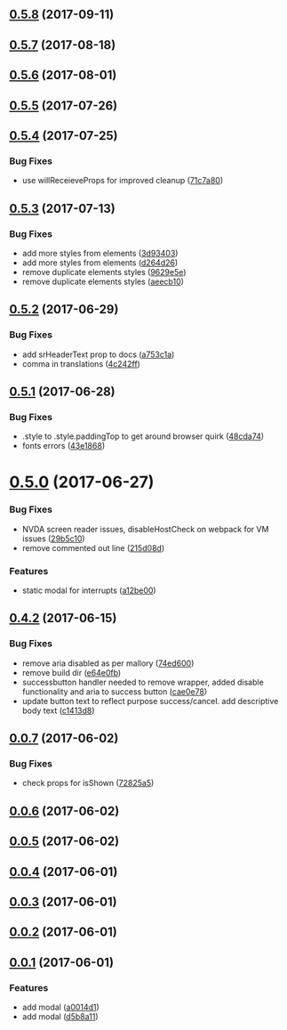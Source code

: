 <a name="0.5.8"></a>
## [0.5.8](https://github.com/Pearson-Higher-Ed/modal/compare/v0.5.7...v0.5.8) (2017-09-11)



<a name="0.5.7"></a>
## [0.5.7](https://github.com/Pearson-Higher-Ed/modal/compare/v0.5.6...v0.5.7) (2017-08-18)



<a name="0.5.6"></a>
## [0.5.6](https://github.com/Pearson-Higher-Ed/modal/compare/v0.5.5...v0.5.6) (2017-08-01)



<a name="0.5.5"></a>
## [0.5.5](https://github.com/Pearson-Higher-Ed/modal/compare/v0.5.4...v0.5.5) (2017-07-26)



<a name="0.5.4"></a>
## [0.5.4](https://github.com/Pearson-Higher-Ed/modal/compare/v0.5.3...v0.5.4) (2017-07-25)


### Bug Fixes

* use willReceieveProps for improved cleanup ([71c7a80](https://github.com/Pearson-Higher-Ed/modal/commit/71c7a80))



<a name="0.5.3"></a>
## [0.5.3](https://github.com/Pearson-Higher-Ed/modal/compare/v0.5.2...v0.5.3) (2017-07-13)


### Bug Fixes

* add more styles from elements ([3d93403](https://github.com/Pearson-Higher-Ed/modal/commit/3d93403))
* add more styles from elements ([d264d26](https://github.com/Pearson-Higher-Ed/modal/commit/d264d26))
* remove duplicate elements styles ([9629e5e](https://github.com/Pearson-Higher-Ed/modal/commit/9629e5e))
* remove duplicate elements styles ([aeecb10](https://github.com/Pearson-Higher-Ed/modal/commit/aeecb10))



<a name="0.5.2"></a>
## [0.5.2](https://github.com/Pearson-Higher-Ed/modal/compare/v0.5.1...v0.5.2) (2017-06-29)


### Bug Fixes

* add srHeaderText prop to docs ([a753c1a](https://github.com/Pearson-Higher-Ed/modal/commit/a753c1a))
* comma in translations ([4c242ff](https://github.com/Pearson-Higher-Ed/modal/commit/4c242ff))



<a name="0.5.1"></a>
## [0.5.1](https://github.com/Pearson-Higher-Ed/modal/compare/v0.5.0...v0.5.1) (2017-06-28)


### Bug Fixes

* .style to .style.paddingTop to get around browser quirk ([48cda74](https://github.com/Pearson-Higher-Ed/modal/commit/48cda74))
* fonts errors ([43e1868](https://github.com/Pearson-Higher-Ed/modal/commit/43e1868))



<a name="0.5.0"></a>
# [0.5.0](https://github.com/Pearson-Higher-Ed/modal/compare/v0.4.2...v0.5.0) (2017-06-27)


### Bug Fixes

* NVDA screen reader issues, disableHostCheck on webpack for VM issues ([29b5c10](https://github.com/Pearson-Higher-Ed/modal/commit/29b5c10))
* remove commented out line ([215d08d](https://github.com/Pearson-Higher-Ed/modal/commit/215d08d))


### Features

* static modal for interrupts ([a12be00](https://github.com/Pearson-Higher-Ed/modal/commit/a12be00))



<a name="0.4.2"></a>
## [0.4.2](https://github.com/Pearson-Higher-Ed/modal/compare/v0.0.7...v0.4.2) (2017-06-15)


### Bug Fixes

* remove aria disabled as per mallory ([74ed600](https://github.com/Pearson-Higher-Ed/modal/commit/74ed600))
* remove build dir ([e64e0fb](https://github.com/Pearson-Higher-Ed/modal/commit/e64e0fb))
* successbutton handler needed to remove wrapper, added disable functionality and aria to success button ([cae0e78](https://github.com/Pearson-Higher-Ed/modal/commit/cae0e78))
* update button text to reflect purpose success/cancel. add descriptive body text ([c1413d8](https://github.com/Pearson-Higher-Ed/modal/commit/c1413d8))



<a name="0.0.7"></a>
## [0.0.7](https://github.com/Pearson-Higher-Ed/modal/compare/v0.0.6...v0.0.7) (2017-06-02)


### Bug Fixes

* check props for isShown ([72825a5](https://github.com/Pearson-Higher-Ed/modal/commit/72825a5))



<a name="0.0.6"></a>
## [0.0.6](https://github.com/Pearson-Higher-Ed/modal/compare/v0.0.5...v0.0.6) (2017-06-02)



<a name="0.0.5"></a>
## [0.0.5](https://github.com/Pearson-Higher-Ed/modal/compare/v0.0.4...v0.0.5) (2017-06-02)



<a name="0.0.4"></a>
## [0.0.4](https://github.com/Pearson-Higher-Ed/modal/compare/v0.0.3...v0.0.4) (2017-06-01)



<a name="0.0.3"></a>
## [0.0.3](https://github.com/Pearson-Higher-Ed/modal/compare/v0.0.2...v0.0.3) (2017-06-01)



<a name="0.0.2"></a>
## [0.0.2](https://github.com/Pearson-Higher-Ed/modal/compare/v0.0.1...v0.0.2) (2017-06-01)



<a name="0.0.1"></a>
## [0.0.1](https://github.com/Pearson-Higher-Ed/modal/compare/d5b8a11...v0.0.1) (2017-06-01)


### Features

* add modal ([a0014d1](https://github.com/Pearson-Higher-Ed/modal/commit/a0014d1))
* add modal ([d5b8a11](https://github.com/Pearson-Higher-Ed/modal/commit/d5b8a11))



